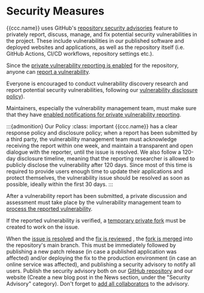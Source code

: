 # Security Measures

{{ccc.name}} uses GitHub's [repository security advisories](https://docs.github.com/en/code-security/security-advisories/repository-security-advisories/about-repository-security-advisories)
feature to privately report, discuss, manage, and fix potential security vulnerabilities in the project.
These include vulnerabilities in our published software and deployed websites and applications,
as well as the repository itself (i.e. GitHub Actions, CI/CD workflows, repository settings etc.).

Since the [private vulnerability reporting is enabled](https://docs.github.com/en/code-security/security-advisories/repository-security-advisories/configuring-private-vulnerability-reporting-for-a-repository#enabling-or-disabling-private-vulnerability-reporting-for-a-repository)
for the repository, anyone can [report a vulnerability](../../feedback/report/security.md).

Everyone is encouraged to conduct vulnerability discovery research
and report potential security vulnerabilities, following our [vulnerability disclosure policy](../../feedback/report/security.md#vulnerability-disclosure-policy)).

Maintainers, especially the vulnerability management team, must make sure that they have [enabled notifications for private vulnerability reporting](https://docs.github.com/en/code-security/security-advisories/repository-security-advisories/configuring-private-vulnerability-reporting-for-a-repository#configuring-notifications-for-private-vulnerability-reporting).

:::{admonition} Our Policy
:class: important
{{ccc.name}} has a clear response policy and disclosure policy;
when a report has been submitted by a third party, the vulnerability management team must
acknowledge receiving the report within one week,
and maintain a transparent and open dialogue with the reporter, until the issue is resolved.
We also follow a 120-day disclosure timeline, meaning that the reporting researcher is allowed to
publicly disclose the vulnerability after 120 days. Since most of this time is required to provide users
enough time to update their applications and protect themselves, the vulnerability issue should be resolved
as soon as possible, ideally within the first 30 days.
:::

After a vulnerability report has been submitted, a private discussion and assessment must take place
by the vulnerability management team to [process the reported vulnerability](https://docs.github.com/en/code-security/security-advisories/guidance-on-reporting-and-writing/managing-privately-reported-security-vulnerabilities).

If the reported vulnerability is verified, a [temporary private fork](https://docs.github.com/en/code-security/security-advisories/repository-security-advisories/collaborating-in-a-temporary-private-fork-to-resolve-a-repository-security-vulnerability)
must be created to work on the issue.

When the [issue is resolved](https://docs.github.com/en/code-security/security-advisories/repository-security-advisories/collaborating-in-a-temporary-private-fork-to-resolve-a-repository-security-vulnerability#adding-changes-to-a-temporary-private-fork)
and the [fix is reviewed](https://docs.github.com/en/code-security/security-advisories/repository-security-advisories/collaborating-in-a-temporary-private-fork-to-resolve-a-repository-security-vulnerability#creating-a-pull-request-from-a-temporary-private-fork)
, the [fork is merged](https://docs.github.com/en/code-security/security-advisories/repository-security-advisories/publishing-a-repository-security-advisory)
into the repository's main branch. This must be immediately followed by publishing a new patch release
(in case a published application was affected) and/or deploying the fix to the production environment
(in case an online service was affected), and publishing a security advisory to notify all users.
Publish the security advisory both on our [GitHub repository](https://docs.github.com/en/code-security/security-advisories/repository-security-advisories/publishing-a-repository-security-advisory)
and our website (Create a new blog post in the News section, under the "Security Advisory" category).
Don't forget to [add all collaborators](https://docs.github.com/en/code-security/security-advisories/repository-security-advisories/adding-a-collaborator-to-a-repository-security-advisory) to the advisory.
